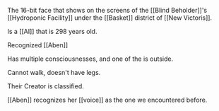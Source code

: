 The 16-bit face that shows on the screens of the [[Blind Beholder]]'s [[Hydroponic Facility]] under the [[Basket]] district of [[New Victoris]].

Is a [[AI]] that is 298 years old.

Recognized [[Aben]]

Has multiple consciousnesses, and one of the is outside.

Cannot walk, doesn't have legs.

Their Creator is classified. 

[[Aben]] recognizes her [[voice]] as the one we encountered before.



